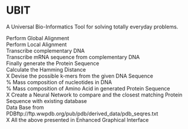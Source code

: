 # UBIT
A Universal Bio-Informatics Tool for solving totally everyday problems.


Perform Global Alignment<br />
Perform Local Alignment<br />
Transcribe complementary DNA<br />
Transcribe mRNA sequence from complementary DNA<br />
Finally generate the Protein Sequence <br />
Calculate the Hamming Distance<br />
X Devise the possible k-mers from the given DNA Sequence<br />
% Mass composition of nucleotides in DNA<br />
% Mass composition of Amino Acid in generated Protein Sequence <br />
X Create a Neural Network to compare and the closest matching Protein Sequence with existing database<br />
Data Base from PDBftp://ftp.wwpdb.org/pub/pdb/derived_data/pdb_seqres.txt<br />
X All the above presented in Enhanced Graphical Interface<br />
